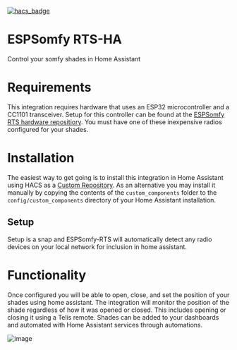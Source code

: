 [![hacs_badge](https://img.shields.io/badge/HACS-Custom-41BDF5.svg?style=for-the-badge)](https://github.com/hacs/integration)
# ESPSomfy RTS-HA
 Control your somfy shades in Home Assistant

# Requirements
This integration requires hardware that uses an ESP32 microcontroller and a CC1101 transceiver.  Setup for this controller can be found at the [ESPSomfy RTS hardware repositiory](https://github.com/rstrouse/ESPSomfy-RTS).  You must have one of these inexpensive radios configured for your shades.

# Installation
The easiest way to get going is to install this integration in Home Assistant using HACS as a [Custom Repository](https://hacs.xyz/docs/faq/custom_repositories/).  As an alternative you may install it manually by copying the contents of the `custom_components` folder to the `config/custom_components` directory of your Home Assistant installation.

## Setup
Setup is a snap and ESPSomfy-RTS will automatically detect any radio devices on your local network for inclusion in home assistant.

# Functionality
Once configured you will be able to open, close, and set the position of your shades using home assistant.  The integration will monitor the position of the shade regardless of how it was opened or closed.  This includes opening or closing it using a Telis remote.  Shades can be added to your dashboards and automated with Home Assistant services through automations.

![image](https://user-images.githubusercontent.com/47839015/213933858-95042e9e-0874-4e58-8123-87146439a20e.png)






